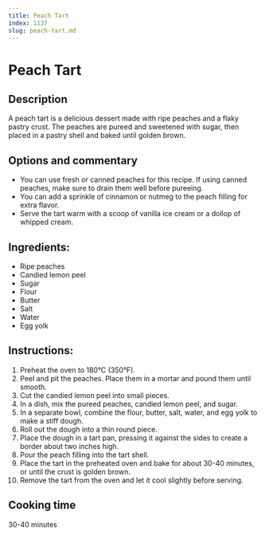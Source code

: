 ```yaml
---
title: Peach Tart
index: 1137
slug: peach-tart.md
---
```


# Peach Tart

## Description
A peach tart is a delicious dessert made with ripe peaches and a flaky pastry crust. The peaches are pureed and sweetened with sugar, then placed in a pastry shell and baked until golden brown.

## Options and commentary
- You can use fresh or canned peaches for this recipe. If using canned peaches, make sure to drain them well before pureeing.
- You can add a sprinkle of cinnamon or nutmeg to the peach filling for extra flavor.
- Serve the tart warm with a scoop of vanilla ice cream or a dollop of whipped cream.

## Ingredients:
- Ripe peaches
- Candied lemon peel
- Sugar
- Flour
- Butter
- Salt
- Water
- Egg yolk

## Instructions:
1. Preheat the oven to 180°C (350°F).
2. Peel and pit the peaches. Place them in a mortar and pound them until smooth.
3. Cut the candied lemon peel into small pieces.
4. In a dish, mix the pureed peaches, candied lemon peel, and sugar.
5. In a separate bowl, combine the flour, butter, salt, water, and egg yolk to make a stiff dough.
6. Roll out the dough into a thin round piece.
7. Place the dough in a tart pan, pressing it against the sides to create a border about two inches high.
8. Pour the peach filling into the tart shell.
9. Place the tart in the preheated oven and bake for about 30-40 minutes, or until the crust is golden brown.
10. Remove the tart from the oven and let it cool slightly before serving.

## Cooking time
30-40 minutes